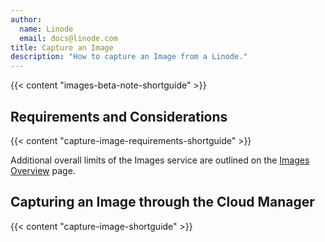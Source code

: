 ```yaml
---
author:
  name: Linode
  email: docs@linode.com
title: Capture an Image
description: "How to capture an Image from a Linode."
---
```


{{< content "images-beta-note-shortguide" >}}

## Requirements and Considerations

{{< content "capture-image-requirements-shortguide" >}}

Additional overall limits of the Images service are outlined on the [Images Overview](/docs/products/tools/images/#limits) page.

## Capturing an Image through the Cloud Manager

{{< content "capture-image-shortguide" >}}